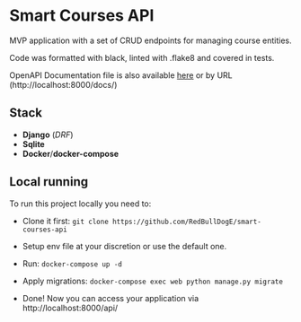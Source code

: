 # Smart Courses API

MVP application with a set of CRUD endpoints for managing course entities.

Code was formatted with black, linted with .flake8 and covered in tests.

OpenAPI Documentation file is also available [here](/doc.yml) or by URL (http://localhost:8000/docs/)

## Stack

* **Django** (*DRF*)
* **Sqlite**
* **Docker**/**docker-compose**


## Local running

To run this project locally you need to: 

* Clone it first: `git clone https://github.com/RedBullDogE/smart-courses-api`

* Setup env file at your discretion or use the default one.

* Run: `docker-compose up -d`

* Apply migrations: `docker-compose exec web python manage.py migrate`

* Done! Now you can access your application via http://localhost:8000/api/

